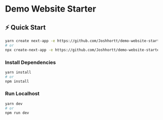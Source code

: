 # Demo Website Starter

## ⚡️ Quick Start

```bash
yarn create next-app -e https://github.com/Joshhortt/demo-website-starter
# or
npx create-next-app -e https://github.com/Joshhortt/demo-website-starter
```

### Install Dependencies

```bash
yarn install
# or
npm install
```

### Run Localhost

```bash
yarn dev
# or
npm run dev
```
